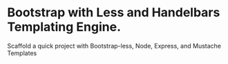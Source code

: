 Bootstrap with Less and Handelbars Templating Engine.
=============================================

Scaffold a quick project with Bootstrap-less, Node, Express, and Mustache Templates

